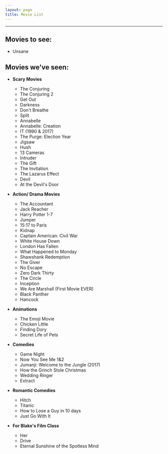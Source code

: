 ```yaml
---
layout: page
title: Movie List
---
```

-------------
## Movies to see:
- Unsane

## Movies we've seen:
- **Scary Movies**
    - The Conjuring
    - The Conjuring 2
    - Get Out
    - Darkness
    - Don't Breathe
    - Split
    - Annabelle
    - Annabelle: Creation
    - IT (1990 & 2017)
    - The Purge: Election Year
    - Jigsaw
    - Hush
    - 13 Cameras
    - Intruder
    - The Gift
    - The Invitation
    - The Lazarus Effect
    - Devil
    - At the Devil's Door

- **Action/ Drama Movies**
    - The Accountant
    - Jack Reacher
    - Harry Potter 1-7
    - Jumper
    - 15:17 to Paris
    - Kidnap
    - Captain American: Civil War
    - White House Down
    - London Has Fallen
    - What Happened to Monday
    - Shawshank Redemption
    - The Giver
    - No Escape
    - Zero Dark Thirty
    - The Circle
    - Inception
    - We Are Marshall (First Movie EVER)
    - Black Panther
    - Hancock

- **Animations**	
    - The Emoji Movie
    - Chicken Little
    - Finding Dory
    - Secret Life of Pets

- **Comedies**
    - Game Night
    - Now You See Me 1&2
    - Jumanji: Welcome to the Jungle (2017)
    - How the Grinch Stole Christmas
    - Wedding Ringer
    - Extract

- **Romantic Comedies**
    - Hitch
    - Titanic 
    - How to Lose a Guy in 10 days
    - Just Go With It

- **For Blake's Film Class**
    - Her
    - Drive
    - Eternal Sunshine of the Spotless Mind    